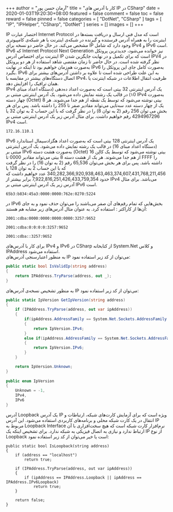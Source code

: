+++
author = "آرمان حسن پور"
title = "کار با آدرس های IP در CSharp" 
date = 2020-01-03T19:20:30+08:00
featured = false
comment = false
toc = false
reward = false
pinned = false
categories = [
	"DotNet", "CSharp"
]
tags = [
    "IP", "IPHelper", "CSharp", "DotNet"
]
series = []
images = []
+++

IP اختصار عبارت Internet Protocol است که مدل فنی ارسال و دریافت بسته‌ها در اینترنت را به همراه آدرس فرستنده و گیرنده در شبکه‌ی اینترنت یا هر شبکه‌ی کامپیوتری مشخص می‌کند. در حال حاضر دو نسخه برای IP وجود دارد که شامل IPv4 و IPv6 است.
<br>
IPv6 که Internet Protocol Next Generation نیز خوانده می‌شود، جدیدترین پروتکل اینترنت برای اختصاص آدرس IP است که برای تکمیل و در نهایت جایگزین شدن IPV4 در نظر گرفته شده است. در حال حاضر تا زمان مقتضی شاهد استفاده از هر دو پروتکل به‌صورت هم‌زمان خواهیم بود تا اینکه در نهایت IPv6 به‌صورت کامل جای این پروتکل را بگیرد. IPv6 به این علت طراحی شده است تا علاوه بر داشتن آدرس‌های بیشتر برای اتصال دستگاه‌های بیشتر در مقایسه با IPv4، ظرفیت انتقال اطلاعات در شبکه اینترنت یا همان ترافیک را افزایش دهد.
<br>
IPv4 یک آدرس اینترنتی 32 بیتی است که به‌صورت اعداد ده‌دهی (دستگاه اعداد مبنای ۱0) در قالب یک رشته نمایش داده می‌شود. یک آدرس اینترنتی مبتنی بر IPv4 به‌صورت چهار دسته (Octet) 8 بیتی نوشته می‌شود که توسط یک نقطه از هم جدا می‌شوند. هر یک از چهار دسته عدد سه‌تایی می‌تواند مقادیر صفر تا 255 را داشته باشد. پس برای هر بخش می توان 256 رقم (2 به توان 8) را در نظر گرفت که با این حساب 2 به توان 32 یا 4294967296 رقم خواهیم داشت. برای مثال آدرس زیر یک آدرس اینترنتی مبتنی بر IPv4 است.
```Text
172.16.110.1
```
IPv6 یک آدرس اینترنتی 128 بیتی است که به‌صورت اعداد هگزادسیمال استاندارد (دستگاه اعداد مبنای 16) در قالب یک رشته نمایش داده می‌شود. یک آدرس اینترنتی مبتنی بر IPv6 به‌صورت هشت دسته (Octet) 16 بیتی نوشته می‌شود که توسط یک کالِن از هم جدا می‌شوند. هر یک از هشت دسته 8 بیتی می‌تواند مقادیر 0000 تا FFFF  را داشته باشد. پس برای هر بخش می‌توان 65,536 رقم (2 به توان 16) را در نظر گرفت که با این حساب 2 به توان 128 یا 340,282,366,920,938,463,463,374,607,431,768,211,456 عدد خواهیم داشت که حدود 7,922,816,251,426,433,759,354 برابر بیشتر از IPv4 می‌باشد. برای مثال آدرس زیر یک آدرس اینترنتی مبتنی بر IPv6 است.
```Text
65b3:b834:45a3:0000:0000:762e:0270:5224
```
در IPv6 بخش‌هایی که تمام رقم‌های آن صفر می‌باشند را می‌توان حذف نمود و به جای آن‌ها از کاراکتر : استفاده کرد. به عنوان مثال آدرس‌های زیر مشابه هم هستند:
```Text
2001:cdba:0000:0000:0000:0000:3257:9652

2001:cdba:0:0:0:0:3257:9652

2001:cdba::3257:9652
```
برای کار با آدرس‌های IPv4 و IPv6 در CSharp از کتابخانه System.Net و کلاس IPAddress استفاده می‌شود.
<br>
به منظور اعتبارسنجی آدرس‌های IP می‌توان از کد زیر استفاده نمود:
```csharp
public static bool IsValidIp(string address)
{
    return IPAddress.TryParse(address, out _);
}
```

به منظور تشخیص نسخه‌ی آدرس‌های IP می‌توان از کد زیر استفاده نمود:
```csharp
public static IpVersion GetIpVersion(string address)
{
    if (IPAddress.TryParse(address, out var ipAddress))
    {
        if(ipAddress.AddressFamily == System.Net.Sockets.AddressFamily.InterNetwork)
        {
            return IpVersion.IPv4;
        }
        else if(ipAddress.AddressFamily == System.Net.Sockets.AddressFamily.InterNetworkV6)
        {
            return IpVersion.IPv6;
        }
    }

    return IpVersion.Unknown;
}
	
public enum IpVersion
{
    Unknown = -1,
    IPv4,
    IPv6
}
```

آدرس Loopback یک آدرس IP ویژه است که برای آزمایش کارت‌های شبکه، ارتباطات و انتقال در یک کارت شبکه محلی و برنامه‌های کاربردی استفاده می‌شود. این آدرس IP مربوط به Loopback Interface نرم‌افزار کارت شبکه است که هیچ سخت‌افزاری با آن ارتباط ندارد و نیازی به اتصال فیزیکی به شبکه ندارد. برای تشخیص اینکه یک IP از نوع Loopback است یا خیر می‌توان از کد زیر استفاده نمود:
```CSharp
public static bool IsLoopback(string address)
{
    if (address == "localhost")
        return true;

    if (IPAddress.TryParse(address, out var ipAddress))
    {
        if (ipAddress == IPAddress.Loopback || ipAddress == IPAddress.IPv6Loopback)
            return true;
    }

    return false;
}
```